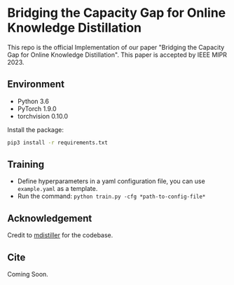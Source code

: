 # Bridging the Capacity Gap for Online Knowledge Distillation
This repo is the official Implementation of our paper "Bridging the Capacity Gap for Online Knowledge Distillation". This paper is accepted by IEEE MIPR 2023.

## Environment

- Python 3.6
- PyTorch 1.9.0
- torchvision 0.10.0
  
Install the package:
```bash
pip3 install -r requirements.txt
```

## Training
- Define hyperparameters in a yaml configuration file, you can use `example.yaml` as a template.
- Run the command:
  `python train.py -cfg *path-to-config-file*`

## Acknowledgement
Credit to [mdistiller](https://github.com/megvii-research/mdistiller) for the codebase.

## Cite
Coming Soon.
